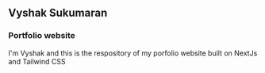 ## Vyshak Sukumaran

### Portfolio website

I'm Vyshak and this is the respository of my porfolio website built on NextJs and Tailwind CSS

